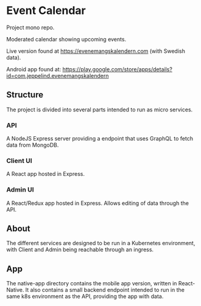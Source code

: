 # Event Calendar #

Project mono repo.

Moderated calendar showing upcoming events.

Live version found at https://evenemangskalendern.com (with Swedish data).

Android app found at: https://play.google.com/store/apps/details?id=com.jeppelind.evenemangskalendern

## Structure ##
The project is divided into several parts intended to run as micro services.

### API ###
A NodeJS Express server providing a endpoint that uses GraphQL to fetch data from MongoDB.

### Client UI ###
A React app hosted in Express.

### Admin UI ###
A React/Redux app hosted in Express. Allows editing of data through the API.

## About ##
The different services are designed to be run in a Kubernetes environment, with Client and Admin being reachable through an ingress.

## App ##
The native-app directory contains the mobile app version, written in React-Native. It also contains a small backend endpoint intended to run in the same k8s environment as the API, providing the app with data.
